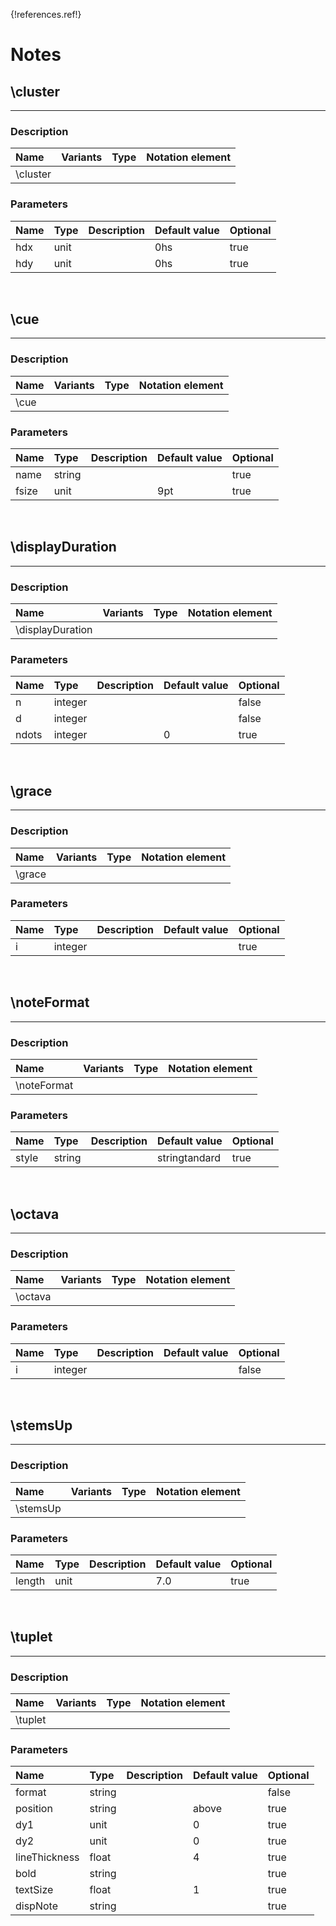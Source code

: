 {!references.ref!}

# Notes


## \cluster

-------

### Description

| Name | Variants | Type | Notation element |
| :----| :--------| :----| :----------------|
| \cluster |


### Parameters
 
| Name        	| Type   | Description    | Default value  | Optional |
| :------------ |:-------| :--------------| :------------- | :--------|  
| hdx     | unit   |   | 0hs   | true |
| hdy     | unit   |   | 0hs   | true |


<br />


## \cue

-------

### Description

| Name | Variants | Type | Notation element |
| :----| :--------| :----| :----------------|
| \cue |


### Parameters
 
| Name        	| Type   | Description    | Default value  | Optional |
| :------------ |:-------| :--------------| :------------- | :--------|  
| name     | string   |   |    | true |
| fsize     | unit   |   | 9pt   | true |


<br />


## \displayDuration

-------

### Description

| Name | Variants | Type | Notation element |
| :----| :--------| :----| :----------------|
| \displayDuration |


### Parameters
 
| Name        	| Type   | Description    | Default value  | Optional |
| :------------ |:-------| :--------------| :------------- | :--------|  
| n     | integer   |   |    | false |
| d     | integer   |   |    | false |
| ndots     | integer   |   | 0   | true |


<br />


## \grace

-------

### Description

| Name | Variants | Type | Notation element |
| :----| :--------| :----| :----------------|
| \grace |


### Parameters
 
| Name        	| Type   | Description    | Default value  | Optional |
| :------------ |:-------| :--------------| :------------- | :--------|  
| i     | integer   |   |    | true |


<br />


## \noteFormat

-------

### Description

| Name | Variants | Type | Notation element |
| :----| :--------| :----| :----------------|
| \noteFormat |


### Parameters
 
| Name        	| Type   | Description    | Default value  | Optional |
| :------------ |:-------| :--------------| :------------- | :--------|  
| style     | string   |   | stringtandard   | true |


<br />


## \octava

-------

### Description

| Name | Variants | Type | Notation element |
| :----| :--------| :----| :----------------|
| \octava |


### Parameters
 
| Name        	| Type   | Description    | Default value  | Optional |
| :------------ |:-------| :--------------| :------------- | :--------|  
| i     | integer   |   |    | false |"


<br />


## \stemsUp

-------

### Description

| Name | Variants | Type | Notation element |
| :----| :--------| :----| :----------------|
| \stemsUp |


### Parameters
 
| Name        	| Type   | Description    | Default value  | Optional |
| :------------ |:-------| :--------------| :------------- | :--------|  
| length     | unit   |   | 7.0   | true |


<br />


## \tuplet

-------

### Description

| Name | Variants | Type | Notation element |
| :----| :--------| :----| :----------------|
| \tuplet |


### Parameters
 
| Name        	| Type   | Description    | Default value  | Optional |
| :------------ |:-------| :--------------| :------------- | :--------|  
| format     | string   |   |    | false |
| position     | string   |   | above   | true |
| dy1     | unit   |   | 0   | true |
| dy2     | unit   |   | 0   | true |
| lineThickness     | float   |   | 4   | true |
| bold     | string   |   |    | true |
| textSize     | float   |   | 1   | true |
| dispNote     | string   |   |    | true |


<br />


